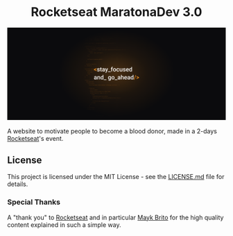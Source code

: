 <h1 align="center">Rocketseat MaratonaDev 3.0</h1>

![MaratonaDev 3.0](MaratonaDev.png)

A website to motivate people to become a blood donor, made in a 2-days [Rocketseat](https://rocketseat.com.br/)'s event.

## License

This project is licensed under the MIT License - see the [LICENSE.md](LICENSE.md) file for details.

### Special Thanks

A "thank you" to [Rocketseat](https://rocketseat.com.br/) and in particular [Mayk Brito](https://github.com/maykbrito) for the high quality content explained in such a simple way.
